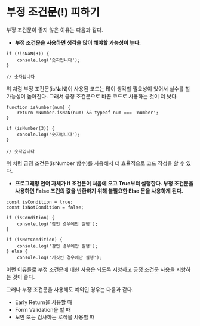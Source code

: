 # 부정 조건문(!) 피하기

부정 조건문이 좋지 않은 이유는 다음과 같다.   

* <b>부정 조건문을 사용하면 생각을 많이 해야할 가능성이 높다.</b>   

```
if (!isNaN(3)) {
    console.log('숫자입니다');
}

// 숫자입니다
```

위 처럼 부정 조건문(isNaN)이 사용된 코드는 많이 생각할 필요성이 있어서 실수를 할 가능성이 높아진다. 그래서 긍정 조건문으로 바꾼 코드로 사용하는 것이 더 낫다.   

```
function isNumber(num) {
    return !Number.isNaN(num) && typeof num === 'number';
}

if (isNumber(3)) {
    console.log('숫자입니다');
}

// 숫자입니다
```

위 처럼 긍정 조건문(isNumber 함수)를 사용해서 더 효율적으로 코드 작성을 할 수 있다.   

* <b>프로그래밍 언어 자체가 If 조건문이 처음에 오고 True부터 실행한다. 부정 조건문을 사용하면 False 조건의 값을 반환하기 위해 불필요한 Else 문을 사용하게 된다.</b>   

```
const isCondition = true;
const isNotCondition = false;

if (isCondition) {
    console.log('참인 경우에만 실행');
}

if (isNotCondition) {
    console.log('참인 경우에만 실행');
} else {
    console.log('거짓인 경우에만 실행');
```

이런 이유들로 부정 조건문에 대한 사용은 되도록 지양하고 긍정 조건문 사용을 지향하는 것이 좋다.   

그러나 부정 조건문을 사용해도 예외인 경우는 다음과 같다.   

* Early Return을 사용할 때
* Form Validation을 할 때
* 보안 또는 검사하는 로직을 사용할 때   

